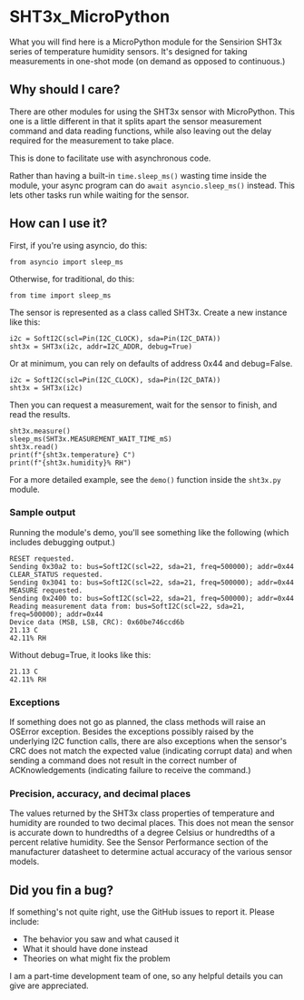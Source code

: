 # SHT3x_MicroPython
What you will find here is a MicroPython module for the Sensirion SHT3x series of temperature humidity sensors. It's designed for taking measurements in one-shot mode (on demand as opposed to continuous.)

## Why should I care?
There are other modules for using the SHT3x sensor with MicroPython. This one is a little different in that it splits apart the sensor measurement command and data reading functions, while also leaving out the delay required for the measurement to take place.

This is done to facilitate use with asynchronous code.

Rather than having a built-in `time.sleep_ms()` wasting time inside the module, your async program can do `await asyncio.sleep_ms()` instead. This lets other tasks run while waiting for the sensor.

## How can I use it?
First, if you're using asyncio, do this:

```
from asyncio import sleep_ms 
```

Otherwise, for traditional, do this:

```
from time import sleep_ms
```

The sensor is represented as a class called SHT3x. Create a new instance like this:

```
i2c = SoftI2C(scl=Pin(I2C_CLOCK), sda=Pin(I2C_DATA))
sht3x = SHT3x(i2c, addr=I2C_ADDR, debug=True)
```

Or at minimum, you can rely on defaults of address 0x44 and debug=False.

```
i2c = SoftI2C(scl=Pin(I2C_CLOCK), sda=Pin(I2C_DATA))
sht3x = SHT3x(i2c)
```

Then you can request a measurement, wait for the sensor to finish, and read the results.

```
sht3x.measure()
sleep_ms(SHT3x.MEASUREMENT_WAIT_TIME_mS)
sht3x.read()
print(f"{sht3x.temperature} C")
print(f"{sht3x.humidity}% RH")
```

For a more detailed example, see the `demo()` function inside the `sht3x.py` module.

### Sample output
Running the module's demo, you'll see something like the following (which includes debugging output.)

```
RESET requested.
Sending 0x30a2 to: bus=SoftI2C(scl=22, sda=21, freq=500000); addr=0x44
CLEAR_STATUS requested.
Sending 0x3041 to: bus=SoftI2C(scl=22, sda=21, freq=500000); addr=0x44
MEASURE requested.
Sending 0x2400 to: bus=SoftI2C(scl=22, sda=21, freq=500000); addr=0x44
Reading measurement data from: bus=SoftI2C(scl=22, sda=21, freq=500000); addr=0x44
Device data (MSB, LSB, CRC): 0x60be746ccd6b
21.13 C
42.11% RH
```

Without debug=True, it looks like this:

```
21.13 C
42.11% RH
```

### Exceptions
If something does not go as planned, the class methods will raise an OSError exception. Besides the exceptions possibly raised by the underlying I2C function calls, there are also exceptions when the sensor's CRC does not match the expected value (indicating corrupt data) and when sending a command does not result in the correct number of ACKnowledgements (indicating failure to receive the command.)

### Precision, accuracy, and decimal places
The values returned by the SHT3x class properties of temperature and humidity are rounded to two decimal places. This does not mean the sensor is accurate down to hundredths of a degree Celsius or hundredths of a percent relative humidity. See the Sensor Performance section of the manufacturer datasheet to determine actual accuracy of the various sensor models.

## Did you fin a bug?
If something's not quite right, use the GitHub issues to report it. Please include:

* The behavior you saw and what caused it
* What it should have done instead
* Theories on what might fix the problem

I am a part-time development team of one, so any helpful details you can give are appreciated.
